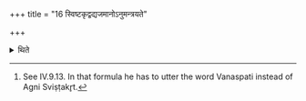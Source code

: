 +++
title = "16 स्विष्टकृद्वद्यजमानोऽनुमन्त्रयते"

+++

<details><summary>थिते</summary>

16. The sacrificer recites a formula after (this offering in the same manner) as after the offering to Agni Sviṣṭakr̥t.[^1]  

[^1]: See IV.9.13. In that formula he has to utter the word Vanaspati instead of Agni Sviṣṭakr̥t.
</details>
